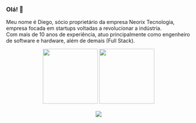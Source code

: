 ### Olá! 👋

Meu nome é Diego, sócio proprietário da empresa Neorix Tecnologia, empresa focada em startups voltadas a revolucionar a indústria. <br>
Com mais de 10 anos de experiência, atuo principalmente como engenheiro de software e hardware, além de demais (Full Stack). <br>

<div align="center">
  <img height="150px" src="https://github-stats-git-main-diegoff.vercel.app/api?username=diegoff&show_icons=true&theme=dark&include_all_commits=true&count_private=true&exclude_repo=github-stats"/>
  <img height="150px" src="https://github-stats-git-main-diegoff.vercel.app/api/top-langs/?username=diegoff&layout=compact&langs_count=10&theme=dark&exclude_repo=github-stats"/>
</div>
<br>
<!-- REDES SOCIAIS -->
<div align="center">
  <a href="https://www.linkedin.com/in/diego-fonseca-58a09a162" target="_blank"><img src="https://img.shields.io/badge/-LinkedIn-%230077B5?style=for-the-badge&logo=linkedin&logoColor=white" target="_blank"></a>
</div>
